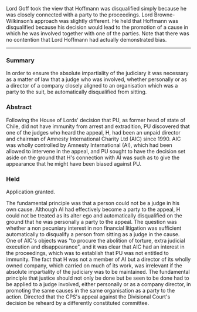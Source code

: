 Lord Goff took the view that Hoffmann was disqualified simply because he was closely connected with a party to the proceedings. Lord Browne-Wilkinson’s approach was slightly different. He held that Hoffmann was disqualified because his decision would lead to the promotion of a cause in which he was involved together with one of the parties. Note that there was no contention that Lord Hoffmann had actually demonstrated bias.

---

### Summary

In order to ensure the absolute impartiality of the judiciary it was necessary as a matter of law that a judge who was involved, whether personally or as a director of a company closely aligned to an organisation which was a party to the suit, be automatically disqualified from sitting.

### Abstract

Following the House of Lords' decision that PU, as former head of state of Chile, did not have immunity from arrest and extradition, PU discovered that one of the judges who heard the appeal, H, had been an unpaid director and chairman of Amnesty International Charity Ltd (AIC) since 1990. AIC was wholly controlled by Amnesty International (AI), which had been allowed to intervene in the appeal, and PU sought to have the decision set aside on the ground that H's connection with AI was such as to give the appearance that he might have been biased against PU.

### Held

Application granted.

The fundamental principle was that a person could not be a judge in his own cause. Although AI had effectively become a party to the appeal, H could not be treated as its alter ego and automatically disqualified on the ground that he was personally a party to the appeal. The question was whether a non pecuniary interest in non financial litigation was sufficient automatically to disqualify a person from sitting as a judge in the cause. One of AIC's objects was "to procure the abolition of torture, extra judicial execution and disappearance", and it was clear that AIC had an interest in the proceedings, which was to establish that PU was not entitled to immunity. The fact that H was not a member of AI but a director of its wholly owned company, which carried on much of its work, was irrelevant if the absolute impartiality of the judiciary was to be maintained. The fundamental principle that justice should not only be done but be seen to be done had to be applied to a judge involved, either personally or as a company director, in promoting the same causes in the same organisation as a party to the action. Directed that the CPS's appeal against the Divisional Court's decision be reheard by a differently constituted committee.